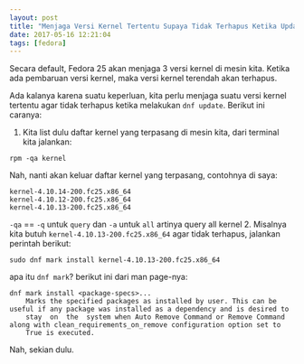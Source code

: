 ```yaml
---
layout: post
title: "Menjaga Versi Kernel Tertentu Supaya Tidak Terhapus Ketika Update Fedora"
date: 2017-05-16 12:21:04
tags: [fedora]
---
```


Secara default, Fedora 25 akan menjaga 3 versi kernel di mesin kita. Ketika ada pembaruan versi kernel, maka versi kernel terendah akan terhapus.

Ada kalanya karena suatu keperluan, kita perlu menjaga suatu versi kernel tertentu agar tidak terhapus ketika melakukan `dnf update`. Berikut ini caranya:
1. Kita list dulu daftar kernel yang terpasang di mesin kita, dari terminal kita jalankan:
```
rpm -qa kernel
```
Nah, nanti akan keluar daftar kernel yang terpasang, contohnya di saya:
```shell
kernel-4.10.14-200.fc25.x86_64
kernel-4.10.12-200.fc25.x86_64
kernel-4.10.13-200.fc25.x86_64
```
`-qa` == `-q` untuk `query` dan `-a` untuk `all` artinya query all kernel
2. Misalnya kita butuh `kernel-4.10.13-200.fc25.x86_64` agar tidak terhapus, jalankan perintah berikut:
```
sudo dnf mark install kernel-4.10.13-200.fc25.x86_64
```
apa itu `dnf mark`? berikut ini dari man page-nya:
```shell
dnf mark install <package-specs>...
    Marks the specified packages as installed by user. This can be useful if any package was installed as a dependency and is desired to
    stay  on  the  system when Auto Remove Command or Remove Command along with clean_requirements_on_remove configuration option set to
    True is executed.
```

Nah, sekian dulu.
